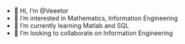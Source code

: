 - 👋 Hi, I’m @Veeetor
- 👀 I’m interested in Mathematics, Information Engineering
- 🌱 I’m currently learning Matlab and SQL
- 💞️ I’m looking to collaborate on Information Engineering 


<!---
Veeetor/Veeetor is a ✨ special ✨ repository because its `README.md` (this file) appears on your GitHub profile.
You can click the Preview link to take a look at your changes.
--->
